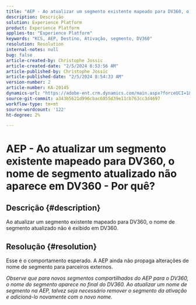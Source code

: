 ```yaml
---
title: "AEP - Ao atualizar um segmento existente mapeado para DV360, o nome de segmento atualizado não aparece em DV360 - Por quê?"
description: Descrição
solution: Experience Platform
product: Experience Platform
applies-to: "Experience Platform"
keywords: "KCS, AEP, Destino, Ativação, segmento, DV360"
resolution: Resolution
internal-notes: null
bug: false
article-created-by: Christophe Jossic
article-created-date: "2/5/2024 8:53:56 AM"
article-published-by: Christophe Jossic
article-published-date: "2/5/2024 8:54:33 AM"
version-number: 2
article-number: KA-20145
dynamics-url: "https://adobe-ent.crm.dynamics.com/main.aspx?forceUCI=1&pagetype=entityrecord&etn=knowledgearticle&id=b7b6ca14-04c4-ee11-9079-6045bd0065b6"
source-git-commit: a343b5621d996cbac6055d39e11cb763cc3d4697
workflow-type: tm+mt
source-wordcount: '122'
ht-degree: 2%

---
```


# AEP - Ao atualizar um segmento existente mapeado para DV360, o nome de segmento atualizado não aparece em DV360 - Por quê?

## Descrição {#description}

Ao atualizar um segmento existente mapeado para DV360, o nome de segmento atualizado não é exibido em DV360.

## Resolução {#resolution}


Esse é o comportamento esperado. A AEP ainda não propaga alterações de nome de segmento para parceiros externos.



*Observe que para novos segmentos compartilhados do AEP para o DV360, o nome do segmento aparece no final do DV360. Ao atualizar um nome de segmento na AEP, talvez seja necessário remover o segmento da ativação e adicioná-lo novamente com o novo nome.*
